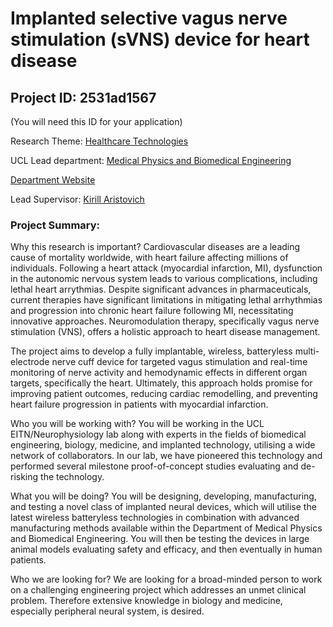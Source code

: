 # Implanted selective vagus nerve stimulation (sVNS) device for heart disease

## Project ID: **2531ad1567**
(You will need this ID for your application)

Research Theme: [Healthcare Technologies](../themes/healthcare-technologies.md)

UCL Lead department: [Medical Physics and Biomedical Engineering](../departments/medical-physics-and-biomedical-engineering.md)

[Department Website](https://www.ucl.ac.uk/medical-physics-biomedical-engineering)

Lead Supervisor: [Kirill Aristovich](https://profiles.ucl.ac.uk/35960)

### Project Summary:

Why this research is important?
Cardiovascular diseases are a leading cause of mortality worldwide, with heart failure affecting millions of individuals. Following a heart attack (myocardial infarction, MI), dysfunction in the autonomic nervous system leads to various complications, including lethal heart arrythmias. Despite significant advances in pharmaceuticals, current therapies have significant limitations in mitigating lethal arrhythmias and progression into chronic heart failure following MI, necessitating innovative approaches. Neuromodulation therapy, specifically vagus nerve stimulation (VNS), offers a holistic approach to heart disease management. 

The project aims to develop a fully implantable, wireless, batteryless multi-electrode nerve cuff device for targeted vagus stimulation and real-time monitoring of nerve activity and hemodynamic effects in different organ targets, specifically the heart. Ultimately, this approach holds promise for improving patient outcomes, reducing cardiac remodelling, and preventing heart failure progression in patients with myocardial infarction. 

Who you will be working with?
You will be working in the UCL EITN/Neurophysiology lab along with experts in the fields of biomedical engineering, biology, medicine, and implanted technology, utilising a wide network of collaborators. In our lab, we have pioneered this technology and performed several milestone proof-of-concept studies evaluating and de-risking the technology.

What you will be doing?
You will be designing, developing, manufacturing, and testing a novel class of implanted neural devices, which will utilise the latest wireless batteryless technologies in combination with advanced manufacturing methods available within the Department of Medical Physics and Biomedical Engineering. You will then be testing the devices in large animal models evaluating safety and efficacy, and then eventually in human patients.    

Who we are looking for?
We are looking for a broad-minded person to work on a challenging engineering project which addresses an unmet clinical problem. Therefore extensive knowledge in biology and medicine, especially peripheral neural system, is desired.
